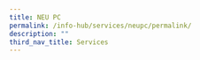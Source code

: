 ```yaml
---
title: NEU PC
permalink: /info-hub/services/neupc/permalink/
description: ""
third_nav_title: Services
---
```

